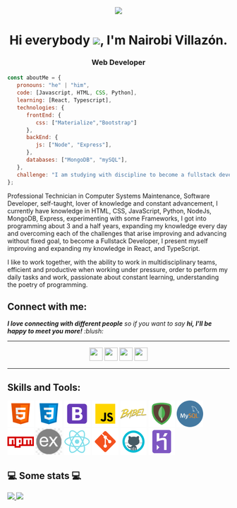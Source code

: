 <p align="center"><img src="https://i.imgur.com/A6bWGFl.gif"/></p>
<h1 align="center">Hi everybody <img src="https://github.com/sudnyeshtalekar/sudnyeshtalekar/blob/master/Assets/Hi.gif" width="30px">, I'm Nairobi Villazón.</h1>
<h3 align="center">Web Developer</h3>

```javascript
const aboutMe = {
   pronouns: "he" | "him",
   code: [Javascript, HTML, CSS, Python],
   learning: [React, Typescript],
   technologies: {
      frontEnd: {
         css: ["Materialize","Bootstrap"]
      },
      backEnd: {
         js: ["Node", "Express"],
      },
      databases: ["MongoDB", "mySQL"],
   },
   challenge: "I am studying with discipline to become a fullstack developer.",
};
```
Professional Technician in Computer Systems Maintenance, Software Developer, self-taught, lover of knowledge and constant advancement, I currently have knowledge in HTML, CSS, JavaScript, Python, NodeJs, MongoDB, Express, experimenting with some Frameworks, I got into programming about 3 and a half years, expanding my knowledge every day and overcoming each of the challenges that arise improving and advancing without fixed goal, to become a Fullstack Developer, I present myself improving and expanding my knowledge in React, and TypeScript.

I like to work together, with the ability to work in multidisciplinary teams, efficient and productive when working under pressure, order to perform my daily tasks and work, passionate about constant learning, understanding the poetry of programming.


<h2>Connect with me:</h2>
<em><b>I love connecting with different people</b> so if you want to say <b>hi, I'll be happy to meet you more!</b> :blush:</em>
<hr>

<p align="center">   
    <a href="https://www.linkedin.com/in/nairobi-villaz%C3%B3n-240440225/" alt="Linkedin"><img src="https://github.com/nitish-awasthi/nitish-awasthi/blob/master/174857.png" height="30" width="30"></a>
    <a href="#" alt="Instagram"><img src="https://github.com/nitish-awasthi/nitish-awasthi/blob/master/instagram-logo-png-transparent-background-hd-3.png" height="30" width="30"></a>
  <a href="#" alt="Twitter"><img src="https://github.com/nitish-awasthi/nitish-awasthi/blob/master/twitter.png" height="30" width="30"></a>    
    <a href="mailto:nvillazon2000@gmail.com" alt="Contact me"><img src="https://github.com/nitish-awasthi/nitish-awasthi/blob/master/gmail-512.webp" height="30" width="30"></a>
  </p>
  <hr>

<h2>Skills and Tools: </h2>
<p align="left">
	<img style="margin: auto;" src="https://raw.githubusercontent.com/sachinverma53121/sachinverma53121/master/icons/html5.png" alt=html5 width="60" height="60"/> 
	<img style="margin: auto;" src="https://raw.githubusercontent.com/sachinverma53121/sachinverma53121/master/icons/css3.png" alt=css3 width="60" height="60"/> 
	<img style="margin: auto;" src="https://raw.githubusercontent.com/sachinverma53121/sachinverma53121/master/icons/bootstrap.png" alt=bootstrap width="60" height="60"/>
  <img style="margin: auto;" src="https://raw.githubusercontent.com/sachinverma53121/sachinverma53121/master/icons/js.png" alt=javascript width="60" height="60"/>
	<img style="margin: auto;" src="https://raw.githubusercontent.com/sachinverma53121/sachinverma53121/master/icons/babel.png" alt=babel width="60" height="60"/>
  <img style="margin: auto;" src="https://raw.githubusercontent.com/sachinverma53121/sachinverma53121/master/icons/mongo.png" alt=mongodb width="60" height="60"/> 
	<img style="margin: auto;" src="https://raw.githubusercontent.com/sachinverma53121/sachinverma53121/master/icons/mysql.png" alt=mysql width="60" height="60"/> 
  <img style="margin: auto;" src="https://raw.githubusercontent.com/sachinverma53121/sachinverma53121/master/icons/npm.png" alt=npm width="60" height="60"/>
  <img style="margin: auto;" src="https://raw.githubusercontent.com/sachinverma53121/sachinverma53121/master/icons/express.png" alt=express width="60" height="60"/>
	<img style="margin: auto;" src="https://raw.githubusercontent.com/sachinverma53121/sachinverma53121/master/icons/react.png" alt=react width="60" height="60"/> 
  <!--<img style="margin: auto;" src="https://raw.githubusercontent.com/sachinverma53121/sachinverma53121/master/icons/redux.png" alt=redux width="60" height="60"/>--> 
  <img style="margin: auto;" src="https://raw.githubusercontent.com/sachinverma53121/sachinverma53121/master/icons/git.png" alt=git width="60" height="60"/>
  <img style="margin: auto;" src="https://raw.githubusercontent.com/sachinverma53121/sachinverma53121/master/icons/github.png" alt=github width="60" height="60"/>
  <img style="margin: auto;" src="https://raw.githubusercontent.com/sachinverma53121/sachinverma53121/master/icons/heroku.png" alt=heroku width="60" height="60"/>

<h2>💻 Some stats 💻</h2> 

<a href="https://github.com/Nair-VillaGran">
  <img src="https://github-readme-stats.vercel.app/api?username=Nair-VillaGran&show_icons=true&hide_border=true" />
</a>

<a href="https://github.com/Nair-VillaGran">
  <img src="https://github-readme-stats.vercel.app/api/top-langs/?username=Nair-VillaGran&layout=compact"/>
</a>
